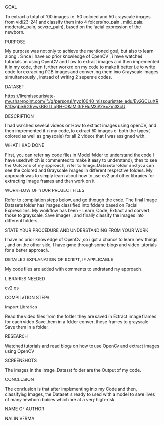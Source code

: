 

GOAL

To extract a total of 100 images i.e. 50 colored and 50 grayscale images from vid[23-24] and classify them into 4 folders(no_pain , mild_pain, moderate_pain, severe_pain), based on the facial expression of the newborn.


PURPOSE

My purpose was not only to achieve the mentioned goal, but also to learn along . Since i have no prior knowledge of OpenCV , i have watched tutorials on using OpenCV and how to extract images and then implemented it in my code, then further worked on my code to make it better i.e to write code for extracting RGB images and converting them into Grayscale images simultaneously , instead of writing 2 seperate codes.


DATASET

https://livemissouristate-my.sharepoint.com/:f:/g/personal/nyc10040_missouristate_edu/Ev2GCLuXRK1DsgbeiRGRywkBBzLLqRH-OKaMi3rFHuM3iA?e=Zm3XcU


DESCRIPTION

I had watched several videos on How to extract images using openCV,  and then implemented it in my code, to extract 50 images of both the types( colored as well as grayscale) for all 2 videos that I was assigned with.


WHAT I HAD DONE

First, you can refer my code files in Model folder to understand the code I have used(which is commented to make it easy to understand), then to see the Outcome of my approach, refer to Image_Datasets folder and you can see the Colored and Grayscale images in different respective folders. My approach was to simply learn about how to use cv2 and other libraries for extracting image frames and then work on it.


WORKFLOW OF YOUR PROJECT FILES

Refer to compilation steps below, and go through the code. The final Image Datasets folder has images classified into folders based on Facial Expressions. My workflow has been - Learn, Code, Extract and convert those to grayscale, Save images , and finally classify the images into different folders.

STATE YOUR PROCEDURE AND UNDERSTANDING FROM YOUR WORK

I have no prior knowledge of OpenCv ,so i got a chance to learn new things , and on the other side, I have gone through some blogs and video tutorials for a better approach.


DETAILED EXPLANATION OF SCRIPT, IF APPLICABLE

My code files are added with comments to undrstand my approach.


LIBRARIES NEEDED

cv2
os


COMPILATION STEPS

Import Libraries

Read the video files from the folder they are saved in
Extract image frames for each video
Save them in a folder
convert these frames to grayscale
Save them in a folder.


RESEARCH

Watched tutorials and read blogs on how to use OpenCv and extract images using OpenCV


SCREENSHOTS

The images in the Image_Dataset folder are the Output of my code.


CONCLUSION

The conclusion is that after implementing into my Code and then, classifying Images, the Dataset is ready to used with a model to save lives of many newborn babies which are at a very high-risk.

NAME OF AUTHOR

NALIN VERMA

